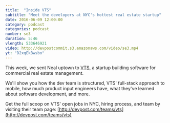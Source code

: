 ```yaml
---
title:  "Inside VTS"
subtitle: "Meet the developers at NYC's hottest real estate startup"
date: 2016-06-09 12:00:00
category: podcast
categories: podcast
number: se3
duration: 5:46
vlength: 533646921
video: http://devpostcommit.s3.amazonaws.com/video/se3.mp4
yt: "D2xqEkBwsbo"
---
```


This week, we sent Neal uptown to [VTS](http://vts.com), a startup building software for commercial real estate management.

We'll show you how the dev team is structured, VTS' full-stack approach to mobile, how much product input engineers have, what they've learned about software development, and more.

Get the full scoop on VTS' open jobs in NYC, hiring process, and team by visiting their team page: [http://devpost.com/teams/vts](http://devpost.com/teams/vts)
